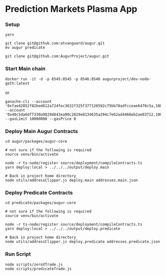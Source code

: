 # Prediction Markets Plasma App

### Setup
```
yarn

git clone git@github.com:atvanguard/augur.git
mv augur predicate

git clone git@github.com:AugurProject/augur.git
```

### Start Main chain
```
docker run -it -d -p 8545:8545 -p 8546:8546 augurproject/dev-node-geth:latest
```

or
```
ganache-cli --account '0xfae42052f82bed612a724fec3632f325f377120592c75bb78adfcceae6470c5a,1000000000000000000000000' --account '0x48c5da6dff330a9829d843ea90c2629e8134635a294c7e62ad4466eb2ae03712,1000000000000000000000000' --gasLimit 10000000 --gasPrice 0
```

<!-- ### Start Child chain -->

### Deploy Main Augur Contracts
```
cd augur/packages/augur-core

# not sure if the following is required
source venv/bin/activate

node -r ts-node/register source/deployment/compileContracts.ts
yarn deploy:local > ../../../output/deploy.main

# Back in project home directory
node utils/addressClipper.js deploy.main addresses.main.json
```

### Deploy Predicate Contracts
```
cd predicate/packages/augur-core

# not sure if the following is required
source venv/bin/activate

node -r ts-node/register source/deployment/compileContracts.ts
yarn deploy:local > ../../../output/deploy.predicate

# Back in project home directory
node utils/addressClipper.js deploy.predicate addresses.predicate.json
```

### Run Script
```
node scripts/zeroXTrade.js
node scripts/predicateTrade.js
```
